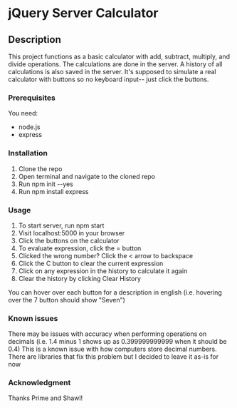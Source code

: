 # jQuery Server Calculator

## Description

This project functions as a basic calculator with add, subtract, multiply, and divide operations.
The calculations are done in the server. A history of all calculations is also saved in the server.
It's supposed to simulate a real calculator with buttons so no keyboard input-- just click the buttons.

### Prerequisites

You need:
- node.js
- express

### Installation
1. Clone the repo
2. Open terminal and navigate to the cloned repo
3. Run npm init --yes
4. Run npm install express

### Usage
1. To start server, run npm start
2. Visit localhost:5000 in your browser
3. Click the buttons on the calculator
4. To evaluate expression, click the = button
5. Clicked the wrong number? Click the < arrow to backspace
6. Click the C button to clear the current expression
7. Click on any expression in the history to calculate it again
8. Clear the history by clicking Clear History

You can hover over each button for a description in english (i.e. hovering over the 7 button should show "Seven")

### Known issues
There may be issues with accuracy when performing operations on decimals (i.e. 1.4 minus 1 shows up as 0.399999999999 when it should be 0.4)
This is a known issue with how computers store decimal numbers.
There are libraries that fix this problem but I decided to leave it as-is for now

### Acknowledgment
Thanks Prime and Shawl!
